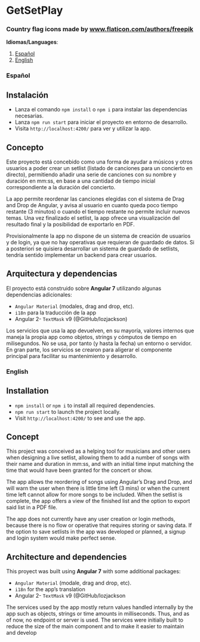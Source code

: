# GetSetPlay

### Country flag icons made by www.flaticon.com/authors/freepik

**Idiomas/Languages**:
1. [Español](#español)
2. [English](#english)


### Español

## Instalación
- Lanza el comando `npm install` o `npm i` para instalar las dependencias necesarias.
- Lanza `npm run start` para iniciar el proyecto en entorno de desarrollo. 
- Visita `http://localhost:4200/` para ver y utilizar la app.

## Concepto
Este proyecto está concebido como una forma de ayudar a músicos y otros usuarios a poder crear un setlist (listado de canciones para un concierto en directo), permitiendo añadir una serie de canciones con su nombre y duración en mm:ss, en base a una cantidad de tiempo inicial correspondiente a la duración del concierto. 

La app permite reordenar las canciones elegidas con el sistema de Drag and Drop de Angular, y avisa al usuario en cuanto queda poco tiempo restante (3 minutos) o cuando el tiempo restante no permite incluir nuevos temas. Una vez finalizado el setlist, la app ofrece una visualización del resultado final y la posibilidad de exportarlo en PDF.

Provisionalmente la app no dispone de un sistema de creación de usuarios y de login, ya que no hay operativas que requieran de guardado de datos. Si a posteriori se quisiera desarrollar un sistema de guardado de setlists, tendría sentido implementar un backend para crear usuarios.

## Arquitectura y dependencias
El proyecto está construido sobre **Angular 7** utilizando algunas dependencias adicionales:
- `Angular Material` (modales, drag and drop, etc).
- `i18n` para la traducción de la app
- Angular 2- `TextMask` v9 (@GitHub/lozjackson)

Los servicios que usa la app devuelven, en su mayoría, valores internos que maneja la propia app como objetos, strings y cómputos de tiempo en milisegundos. No se usa, por tanto (y hasta la fecha) un entorno o servidor. En gran parte, los servicios se crearon para aligerar el componente principal para facilitar su mantenimiento y desarrollo.


### English

## Installation
- `npm install` or `npm i` to install all required dependencies.
- `npm run start` to launch the project locally.
- Visit `http://localhost:4200/` to see and use the app.

## Concept
This project was conceived as a helping tool for musicians and other users when designing a live setlist, allowing them to add a number of songs with their name and duration in mm:ss, and with an initial time input matching the time that would have been granted for the concert or show. 

The app allows the reordering of songs using Angular’s Drag and Drop, and will warn the user when there is little time left (3 mins) or when the current time left cannot allow for more songs to be included. When the setlist is complete, the app offers a view of the finished list and the option to export said list in a PDF file.

The app does not currently have any user creation or login methods, because there is no flow or operative that requires storing or saving data. If the option to save setlists in the app was developed or planned, a signup and login system would make perfect sense.

## Architecture and dependencies
This proyect was built using **Angular 7** with some additional packages:
- `Angular Material` (modale, drag and drop, etc).
- `i18n` for the app’s translation
- Angular 2- `TextMask` v9 (@GitHub/lozjackson

The services used by the app mostly return values handled internally by the app such as objects, strings or time amounts in milliseconds. Thus, and as of now, no endpoint or server is used. The services were initially built to reduce the size of the main component and to make it easier to maintain and develop
